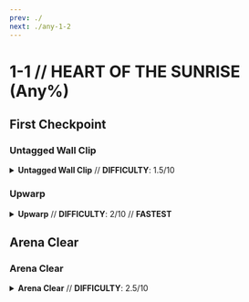 ```yaml
---
prev: ./
next: ./any-1-2
---
```


# 1-1 // HEART OF THE SUNRISE (Any%)

## First  Checkpoint

<div class="hidden-header">

### Untagged Wall Clip

</div>

<details class="easy">
    <summary>
        <b>Untagged Wall Clip</b> // <b>DIFFICULTY</b>: 1.5/10
    </summary>
    <p>
        Start off by doing a <a href="/speedrun-tech#slam-storage">Slam Store</a> in the entrance pipe, and <a href="/speedrun-tech#slide-jump">Slide Jump</a>, then <a href="/speedrun-tech#slide-jump">Slide Jump</a> slightly to the right to curve around the cerberus statue. When you land turn left and slide under the tree branch.
    </p>
    <p>
        Stand against the wall between the fallen pillar and the door, look straight down, fire and a frozen rocket. Jump and slam to mount the rocket, this will place you out of bounds.
        </p>
    <p>
        Slam off the rocket, and turn around, let yourself fall for a moment, then <a href="/speedrun-tech#flick-ub">Flick UB</a> to the checkpoint.
    </p>
</details>

<div class="hidden-header">

### Upwarp

</div>
<details class="easy">
    <summary>
        <b>Upwarp</b> // <b>DIFFICULTY</b>: 2/10  // <b>FASTEST</b>
    </summary>
    <p>
       @user darkn you do this
    </p>
</details>

## Arena Clear

<div class="hidden-header">

### Arena Clear

</div>
<details class=easy>
    <summary>
        <b>Arena Clear</b> // <b>DIFFICULTY</b>: 2.5/10
        </summary>
    <p>
        After you checkpoint, <a href="/speedrun-tech#dash-jump">Dash Jump</a> then <a href="/speedrun-tech#slide-jump">Slide Jump</a> when you land to preserve speed to reach the arena.
    </p>
    <p>
        Fire saws as you enter the arena, place all of your magnets on the bottom center of the exit door then fire an oversaw.
    </p>
    <p>
        Whiplash and jumpstart one of the strays, fire some nails into it, then knuckleblast it 
        Throw a few coins for additional conduction.
    </p>
    <p>
        Stand in the center of the room facing straight up, and <a href="/speedrun-tech#nuke">Nuke</a> when the drones spawn.
    </p>
    <p>
        Delaying the nuke until slightly after the drones spawn will make it kill all of them more consistently.
        </p>
    <p>
        <a href="/speedrun-tech#slam-store-exit">Slam Store Exit</a>
    </p>
</details>
